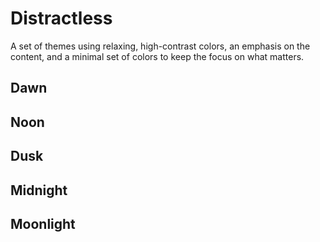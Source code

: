 # Distractless

A set of themes using relaxing, high-contrast colors, an emphasis on the content, and a minimal set of colors to keep the focus on what matters.

## Dawn

## Noon

## Dusk

## Midnight

## Moonlight
